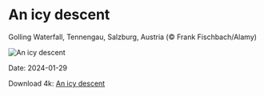 # An icy descent

Golling Waterfall, Tennengau, Salzburg, Austria (© Frank Fischbach/Alamy)

![An icy descent](https://bing.com/th?id=OHR.GollingerFalls_EN-US7184224692_UHD.jpg&rf=LaDigue_UHD.jpg&pid=hp&w=1024&h=576&rs=1&c=4)

Date: 2024-01-29

Download 4k: [An icy descent](https://bing.com/th?id=OHR.GollingerFalls_EN-US7184224692_UHD.jpg&rf=LaDigue_UHD.jpg&pid=hp&w=3840&h=2160&rs=1&c=4)

